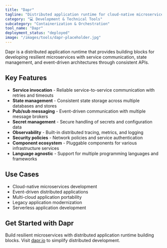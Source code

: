 ```yaml
---
title: "Dapr"
tagline: "Distributed application runtime for cloud-native microservices development"
category: "💻 Development & Technical Tools"
subcategory: "Containerization & Orchestration"
tool_name: "Dapr"
deployment_status: "deployed"
image: "/images/tools/dapr-placeholder.jpg"
---
```

Dapr is a distributed application runtime that provides building blocks for developing resilient microservices with service communication, state management, and event-driven architectures through consistent APIs.

## Key Features

- **Service invocation** - Reliable service-to-service communication with retries and timeouts
- **State management** - Consistent state storage across multiple databases and stores
- **Pub/sub messaging** - Event-driven communication with multiple message brokers
- **Secret management** - Secure handling of secrets and configuration data
- **Observability** - Built-in distributed tracing, metrics, and logging
- **Security policies** - Network policies and service authentication
- **Component ecosystem** - Pluggable components for various infrastructure services
- **Language agnostic** - Support for multiple programming languages and frameworks

## Use Cases

- Cloud-native microservices development
- Event-driven distributed applications
- Multi-cloud application portability
- Legacy application modernization
- Serverless application development

## Get Started with Dapr

Build resilient microservices with distributed application runtime building blocks. Visit [dapr.io](https://dapr.io) to simplify distributed development.